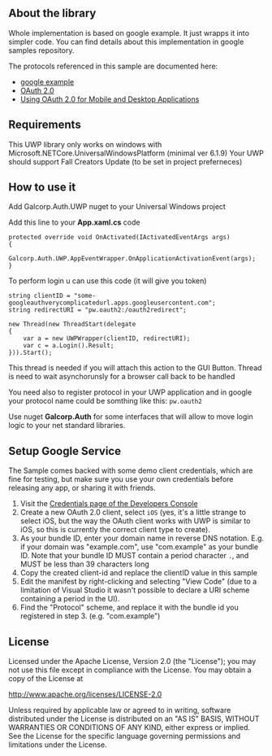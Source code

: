 About the library
-----------------
Whole implementation is based on google example. It just wrapps it into simpler code. You can find details about this implementation in google samples repository.

The protocols referenced in this sample are documented here:
- [google example](https://github.com/googlesamples/oauth-apps-for-windows)
- [OAuth 2.0](https://developers.google.com/identity/protocols/OAuth2)
- [Using OAuth 2.0 for Mobile and Desktop Applications](https://developers.google.com/identity/protocols/OAuth2InstalledApp)

Requirements
------------
This UWP library only works on windows with Microsoft.NETCore.UniversalWindowsPlatform (minimal ver 6.1.9)
Your UWP should support Fall Creators Update (to be set in project preferneces)

How to use it
-------------
Add Galcorp.Auth.UWP nuget to your Universal Windows project

Add this line to your **App.xaml.cs** code

```
protected override void OnActivated(IActivatedEventArgs args)
{
    Galcorp.Auth.UWP.AppEventWrapper.OnApplicationActivationEvent(args);
}
```

To perform login u can use this code (it will give you token)
```
string clientID = "some-googleauthverycomplicatedurl.apps.googleusercontent.com";
string redirectURI = "pw.oauth2:/oauth2redirect";

new Thread(new ThreadStart(delegate
{
    var a = new UWPWrapper(clientID, redirectURI);
    var c = a.Login().Result;
})).Start();
```

This thread is needed if you will attach this action to the GUI Button. Thread is need to wait asynchorunsly for a browser call back to be handled

You need also to register protocol in your UWP application and in google your protocol name could be somthing like this: 
`pw.oauth2`

Use nuget **Galcorp.Auth** for some interfaces that will allow to move login logic to your net standard libraries.

Setup Google Service
--------------------

The Sample comes backed with some demo client credentials, which are fine for
testing, but make sure you use your own credentials before releasing any app,
or sharing it with friends.

1. Visit the [Credentials page of the Developers Console](https://console.developers.google.com/apis/credentials?project=_)
2. Create a new OAuth 2.0 client, select `iOS` (yes, it's a little strange to
select iOS, but the way the OAuth client works with UWP is similar to iOS, 
so this is currently the correct client type to create).
3. As your bundle ID, enter your domain name in reverse DNS notation. E.g.
if your domain was "example.com", use "com.example" as your bundle ID.
Note that your bundle ID MUST contain a period character `.`, and MUST be
less than 39 characters long
4. Copy the created client-id and replace the clientID value in this sample
5. Edit the manifest by right-clicking and selecting "View Code" (due to a
limitation of Visual Studio it wasn't possible to declare a URI scheme
containing a period in the UI).
6. Find the "Protocol" scheme, and replace it with the bundle id you registered
in step 3. (e.g. "com.example")

License
-------------


Licensed under the Apache License, Version 2.0 (the "License"); you may not use this file except in compliance with the License. You may obtain a copy of the License at

http://www.apache.org/licenses/LICENSE-2.0

Unless required by applicable law or agreed to in writing, software distributed under the License is distributed on an "AS IS" BASIS, WITHOUT WARRANTIES OR CONDITIONS OF ANY KIND, either express or implied. See the License for the specific language governing permissions and limitations under the License.
